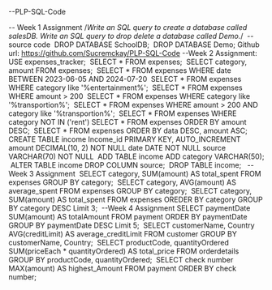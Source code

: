 --PLP-SQL-Code

‎-- Week 1 Assignment 
‎/*Write an SQL query to create a database called salesDB.
‎Write an SQL query to drop delete a database called Demo.*/
‎
‎--source code
‎
‎DROP DATABASE SchoolDB;
‎
‎DROP DATABASE Demo;
‎
‎Github url: https://github.com/Sucremckay/PLP-SQL-Code
‎
‎
‎--Week 2 Assignment:
‎
‎USE expenses_tracker;
‎
‎SELECT *
‎FROM expenses;
‎
‎SELECT category, amount
‎FROM expenses;
‎
‎SELECT * 
‎FROM expenses
‎WHERE date BETWEEN 2023-06-05 AND 2024-07-20
‎
‎SELECT *
‎FROM expenses
‎WHERE category like '%entertainment%';
‎
‎SELECT *
‎FROM expenses
‎WHERE amount > 200
‎
‎SELECT *
‎FROM expenses
‎WHERE category like '%transportion%';
‎
‎SELECT *
‎FROM expenses
‎WHERE amount > 200 AND category like '%transportion%';
‎
‎SELECT *
‎FROM expenses
‎WHERE category NOT IN ('rent')
‎
‎SELECT *
‎FROM expenses
‎ORDER BY amount DESC;
‎
‎SELECT *
‎FROM expenses
‎ORDER BY data DESC, amount ASC;
‎
‎CREATE TABLE income
‎Income_id PRIMARY KEY, AUTO_INCREMENT
‎amount DECIMAL(10, 2) NOT NULL
‎date DATE NOT NULL
‎source VARCHAR(70) NOT NULL
‎
‎ADD TABLE income
‎ADD category VARCHAR(50);
‎
‎ALTER TABLE income
‎DROP COLUMN source;
‎
‎DROP TABLE income;
‎
‎
‎--Week 3 Assignment 
‎
‎SELECT category, SUM(amount) AS total_spent
‎FROM expenses
‎GROUP BY category;
‎
‎SELECT category, AVG(amount) AS average_spent
‎FROM expenses
‎GROUP BY category;
‎
‎SELECT category, SUM(amount) AS total_spent
‎FROM expenses
‎OREDER BY category
‎GROUP BY category DESC
‎Limit 3;
‎
‎--Week 4 Assignment
‎SELECT paymentDate
‎SUM(amount) AS totalAmount
‎FROM payment
‎ORDER BY paymentDate
‎GROUP BY paymentDate DESC
‎Limit 5;
‎
‎SELECT customerName, Country
‎AVG(creditLimit) AS average_creditLimit
‎FROM customer
‎GROUP BY customerName, Country;
‎
‎SELECT productCode, quantityOrdered
‎SUM(priceEach * quantityOrdered) AS total_price
‎FROM orderdetails
‎GROUP BY productCode, quantityOrdered;
‎
‎SELECT check number
‎MAX(amount) AS highest_Amount
‎FROM payment
‎ORDER BY check number;
‎
‎
‎
‎
‎
‎
‎
‎
‎
‎
‎
‎
‎
‎
‎
‎
‎
‎
‎
